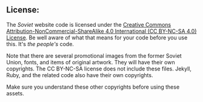 ## License:

The _Soviet_ website code is licensed under the [Creative Commons Attribution-NonCommercial-ShareAlike 4.0 International (CC BY-NC-SA 4.0) License](https://creativecommons.org/licenses/by-nc-sa/4.0/). Be well aware of what that means for your code before you use this. It's _the people's_ code.

Note that there are several promotional images from the former Soviet Union, fonts, and items of original artwork. They will have their own copyrights. The CC BY-NC-SA license does not include these files.
Jekyll, Ruby, and the related code also have their own copyrights.

Make sure you understand these other copyrights before using these assets.
